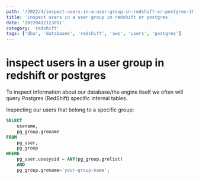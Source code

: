 ```yaml
---
path: '/2022/4/inspect-users-in-a-user-group-in-redshift-or-postgres-20220412123051'
title: 'inspect users in a user group in redshift or postgres'
date: '20220412123051'
category: 'redshift'
tags: ['dba', 'databases', 'redshift', 'aws', 'users', 'postgres']
---
```


# inspect users in a user group in redshift or postgres
To inspect information about our database/the engine itself we often will
query Postgres (RedShift) specific internal tables.

Inspecting our users that belong to a specific group:

```sql
SELECT
    usename,
    pg_group.groname
FROM
    pg_user,
    pg_group
WHERE
    pg_user.usesysid = ANY(pg_group.grolist)
    AND
    pg_group.groname='your-group-name';
```

